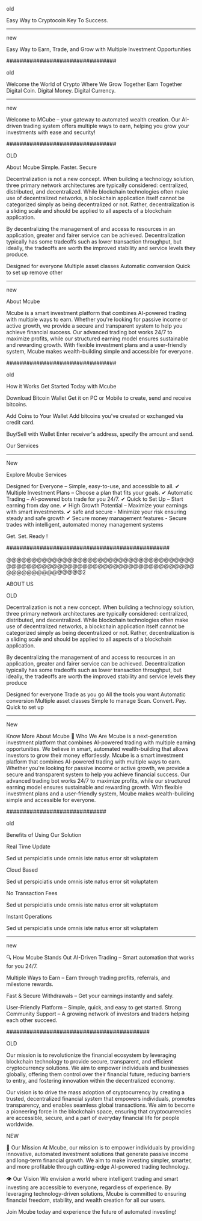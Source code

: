 old

Easy Way to Cryptocoin Key To Success.
_________
new

Easy Way to Earn, Trade, and Grow with Multiple Investment Opportunities

#################################

old

Welcome the World of Crypto Where We Grow Together Earn Together
Digital Coin. Digital Money. Digital Currency.
_________
new 

Welcome to MCube – your gateway to automated wealth creation. Our AI-driven trading system offers multiple ways to earn, helping you grow your investments with ease and security!

#################################

OLD  

About Mcube
Simple. Faster. Secure

Decentralization is not a new concept. When building a technology solution, three primary network architectures are typically considered: centralized, distributed, and decentralized. While blockchain technologies often make use of decentralized networks, a blockchain application itself cannot be categorized simply as being decentralized or not. Rather, decentralization is a sliding scale and should be applied to all aspects of a blockchain application.

By decentralizing the management of and access to resources in an application, greater and fairer service can be achieved. Decentralization typically has some tradeoffs such as lower transaction throughput, but ideally, the tradeoffs are worth the improved stability and service levels they produce.

Designed for everyone
Multiple asset classes
Automatic conversion
Quick to set up
remove other
____________
new 

About Mcube

Mcube is a smart investment platform that combines AI-powered trading with multiple ways to earn. Whether you're looking for passive income or active growth, we provide a secure and transparent system to help you achieve financial success. Our advanced trading bot works 24/7 to maximize profits, while our structured earning model ensures sustainable and rewarding growth. With flexible investment plans and a user-friendly system, Mcube makes wealth-building simple and accessible for everyone.


#################################

old 

How it Works
Get Started Today with Mcube


Download Bitcoin Wallet
Get it on PC or Mobile to create, send and receive bitcoins.


Add Coins to Your Wallet
Add bitcoins you’ve created or exchanged via credit card.



Buy/Sell with Wallet
Enter receiver's address, specify the amount and send.


Our Services

___________
New 


Explore Mcube Services


 Designed for Everyone – Simple, easy-to-use, and accessible to all.
✔ Multiple Investment Plans – Choose a plan that fits your goals.
✔ Automatic Trading – AI-powered bots trade for you 24/7.
✔ Quick to Set Up – Start earning from day one.
✔ High Growth Potential – Maximize your earnings with smart investments.
✔ safe and secure - Minimize your risk ensuring steady and safe growth
✔ Secure money management features - Secure trades with intelligent, automated money management systems


Get. Set. Ready !




#################################################








@@@@@@@@@@@@@@@@@@@@@@@@@@@@@@@@@@@@@@@@@@@@@@@@@@@@@@@@@@@@@@@@@@@@@@@@@@@@@@@@@@@@@@@@@2

ABOUT US 

OLD

Decentralization is not a new concept. When building a technology solution, three primary network architectures are typically considered: centralized, distributed, and decentralized. While blockchain technologies often make use of decentralized networks, a blockchain application itself cannot be categorized simply as being decentralized or not. Rather, decentralization is a sliding scale and should be applied to all aspects of a blockchain application.

By decentralizing the management of and access to resources in an application, greater and fairer service can be achieved. Decentralization typically has some tradeoffs such as lower transaction throughput, but ideally, the tradeoffs are worth the improved stability and service levels they produce

Designed for everyone
Trade as you go
All the tools you want
Automatic conversion
Multiple asset classes
Simple to manage
Scan. Convert. Pay.
Quick to set up

____________


New


Know More About Mcube
📌 Who We Are
Mcube is a next-generation investment platform that combines AI-powered trading with multiple earning opportunities. We believe in smart, automated wealth-building that allows investors to grow their money effortlessly.
Mcube is a smart investment platform that combines AI-powered trading with multiple ways to earn.
Whether you're looking for passive income or active growth, we provide a secure and transparent system to help you achieve financial success.
Our advanced trading bot works 24/7 to maximize profits, while our structured earning model ensures sustainable and rewarding growth.
With flexible investment plans and a user-friendly system, Mcube makes wealth-building simple and accessible for everyone.


##############################


old

Benefits of Using Our Solution

Real Time Update

Sed ut perspiciatis unde omnis iste natus error sit voluptatem


Cloud Based

Sed ut perspiciatis unde omnis iste natus error sit voluptatem


No Transaction Fees

Sed ut perspiciatis unde omnis iste natus error sit voluptatem

Instant Operations

Sed ut perspiciatis unde omnis iste natus error sit voluptatem
________________________

new

🔍 How Mcube Stands Out
 AI-Driven Trading – Smart automation that works for you 24/7.

 Multiple Ways to Earn – Earn through trading profits, referrals, and milestone rewards.

Fast & Secure Withdrawals – Get your earnings instantly and safely.

 User-Friendly Platform – Simple, quick, and easy to get started.
 Strong Community Support – A growing network of investors and traders helping each other succeed.






###########################################


OLD

Our mission is to revolutionize the financial ecosystem by leveraging blockchain technology to provide secure, transparent, and efficient cryptocurrency solutions. We aim to empower individuals and businesses globally, offering them control over their financial future, reducing barriers to entry, and fostering innovation within the decentralized economy.

Our vision is to drive the mass adoption of cryptocurrency by creating a trusted, decentralized financial system that empowers individuals, promotes transparency, and enables seamless global transactions. We aim to become a pioneering force in the blockchain space, ensuring that cryptocurrencies are accessible, secure, and a part of everyday financial life for people worldwide.


NEW

🎯 Our Mission
At Mcube, our mission is to empower individuals by providing innovative, automated investment solutions that generate passive income and long-term financial growth. We aim to make investing simpler, smarter, and more profitable through cutting-edge AI-powered trading technology.

👁️ Our Vision
We envision a world where intelligent trading and smart investing are accessible to everyone, regardless of experience. By leveraging technology-driven solutions, Mcube is committed to ensuring financial freedom, stability, and wealth creation for all our users.




Join Mcube today and experience the future of automated investing!





